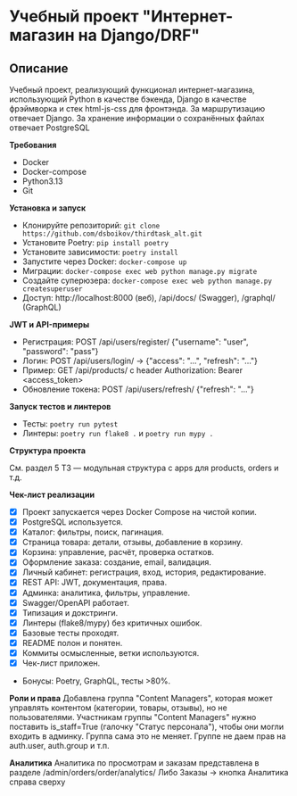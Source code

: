 # Учебный проект "Интернет-магазин на Django/DRF"

## Описание
Учебный проект, реализующий функционал интернет-магазина, использующий Python в качестве бэкенда, Django в качестве фрэймворка и стек html-js-css для фронтэнда.
За маршрутизацию отвечает Django.
За хранение информации о сохранённых файлах отвечает PostgreSQL

**Требования**
- Docker
- Docker-compose
- Python3.13
- Git

**Установка и запуск**

- Клонируйте репозиторий: `git clone https://github.com/dsboikov/thirdtask_alt.git`
- Установите Poetry: `pip install poetry`
- Установите зависимости: `poetry install`
- Запустите через Docker: `docker-compose up`
- Миграции: `docker-compose exec web python manage.py migrate`
- Создайте суперюзера: `docker-compose exec web python manage.py createsuperuser`
- Доступ: http://localhost:8000 (веб), /api/docs/ (Swagger), /graphql/ (GraphQL)

**JWT и API-примеры**

- Регистрация: POST /api/users/register/ {"username": "user", "password": "pass"}
- Логин: POST /api/users/login/ -> {"access": "...", "refresh": "..."}
- Пример: GET /api/products/ с header Authorization: Bearer <access_token>
- Обновление токена: POST /api/users/refresh/ {"refresh": "..."}

**Запуск тестов и линтеров**

- Тесты: `poetry run pytest`
- Линтеры: `poetry run flake8 .` и `poetry run mypy .`

**Структура проекта**

См. раздел 5 ТЗ — модульная структура с apps для products, orders и т.д.

**Чек-лист реализации**

- [x] Проект запускается через Docker Compose на чистой копии.
- [x] PostgreSQL используется.
- [x] Каталог: фильтры, поиск, пагинация.
- [x] Страница товара: детали, отзывы, добавление в корзину.
- [x] Корзина: управление, расчёт, проверка остатков.
- [x] Оформление заказа: создание, email, валидация.
- [x] Личный кабинет: регистрация, вход, история, редактирование.
- [x] REST API: JWT, документация, права.
- [x] Админка: аналитика, фильтры, управление.
- [x] Swagger/OpenAPI работает.
- [x] Типизация и докстринги.
- [x] Линтеры (flake8/mypy) без критичных ошибок.
- [x] Базовые тесты проходят.
- [x] README полон и понятен.
- [x] Коммиты осмысленные, ветки используются.
- [x] Чек-лист приложен.
- Бонусы: Poetry, GraphQL, тесты >80%.


**Роли и права**
Добавлена группа "Content Managers", которая может управлять контентом (категории, товары, отзывы), но не пользователями.
Участникам группы "Content Managers" нужно поставить is_staff=True (галочку "Статус персонала"), чтобы они могли входить в админку. Группа сама это не меняет.
Группе не даем прав на auth.user, auth.group и т.п.

**Аналитика**
Аналитика по просмотрам и заказам представлена в разделе /admin/orders/order/analytics/
Либо Заказы -> кнопка Аналитика справа сверху

